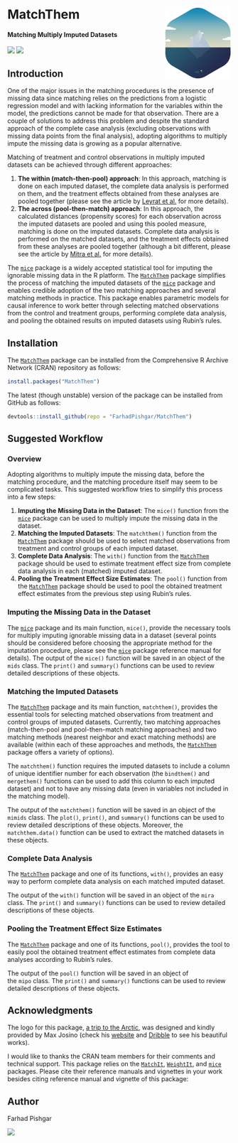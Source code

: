 # MatchThem <img src="man/figure/logo.png" align="right" width="150" />

<!-- badges: start -->
#### Matching Multiply Imputed Datasets
<!-- badges: end -->

[![](https://img.shields.io/badge/CRAN%20version-0.8.0-success.svg?color=informational&style=for-the-badge)](https://cran.r-project.org/package=MatchThem)
[![](https://img.shields.io/badge/github%20version-0.8.0-success.svg?color=informational&style=for-the-badge)](https://github.com/FarhadPishgar/MatchThem)

## Introduction

One of the major issues in the matching procedures is the presence of missing data since matching relies on the predictions from a logistic regression model and with lacking information for the variables within the model, the predictions cannot be made for that observation. There are a couple of solutions to address this problem and despite the standard approach of the complete case analysis (excluding observations with missing data points from the final analysis), adopting algorithms to multiply impute the missing data is growing as a popular alternative.

Matching of treatment and control observations in multiply imputed datasets can be achieved through different approaches:

1. **The within (match-then-pool) approach**: In this approach, matching is done on each imputed dataset, the complete data analysis is performed on them, and the treatment effects obtained from these analyses are pooled together (please see the article by [Leyrat et al.](https://www.ncbi.nlm.nih.gov/pubmed/28573919) for more details).
2. **The across (pool-then-match) approach**: In this approach, the calculated distances (propensity scores) for each observation across the imputed datasets are pooled and using this pooled measure, matching is done on the imputed datasets. Complete data analysis is performed on the matched datasets, and the treatment effects obtained from these analyses are pooled together (although a bit different, please see the article by [Mitra et al.](https://www.ncbi.nlm.nih.gov/pubmed/22687877) for more details).

The [`mice`](https://cran.r-project.org/package=mice) package is a widely accepted statistical tool for imputing the ignorable missing data in the R platform. The [`MatchThem`](https://cran.r-project.org/package=MatchThem) package simplifies the process of matching the imputed datasets of the [`mice`](https://cran.r-project.org/package=mice) package and enables credible adoption of the two matching approaches and several matching methods in practice. This package enables parametric models for causal inference to work better through selecting matched observations from the control and treatment groups, performing complete data analysis, and pooling the obtained results on imputed datasets using Rubin’s rules.

## Installation

The [`MatchThem`](https://cran.r-project.org/package=MatchThem) package can be installed from the Comprehensive R Archive Network (CRAN) repository as follows:

``` r
install.packages("MatchThem")
```

The latest (though unstable) version of the package can be installed from GitHub as follows:

``` r
devtools::install_github(repo = "FarhadPishgar/MatchThem")
```

## Suggested Workflow

### Overview

Adopting algorithms to multiply impute the missing data, before the matching procedure, and the matching procedure itself may seem to be complicated tasks. This suggested workflow tries to simplify this process into a few steps:

1. **Imputing the Missing Data in the Dataset**: The `mice()` function from the [`mice`](https://cran.r-project.org/package=mice) package can be used to multiply impute the missing data in the dataset.
2. **Matching the Imputed Datasets**: The `matchthem()` function from the [`MatchThem`](https://cran.r-project.org/package=MatchThem) package should be used to select matched observations from treatment and control groups of each imputed dataset.
3. **Complete Data Analysis**: The `with()` function from the [`MatchThem`](https://cran.r-project.org/package=MatchThem) package should be used to estimate treatment effect size from complete data analysis in each (matched) imputed dataset.
4. **Pooling the Treatment Effect Size Estimates**: The `pool()` function from the [`MatchThem`](https://cran.r-project.org/package=MatchThem) package should be used to pool the obtained treatment effect estimates from the previous step using Rubin’s rules.

### Imputing the Missing Data in the Dataset

The [`mice`](https://cran.r-project.org/package=mice) package and its main function, `mice()`, provide the necessary tools for multiply imputing ignorable missing data in a dataset (several points should be considered before choosing the appropriate method for the imputation procedure, please see the [`mice`](https://cran.r-project.org/package=mice) package reference manual for details). The output of the `mice()` function will be saved in an object of the `mids` class. The `print()` and `summary()` functions can be used to review detailed descriptions of these objects.

### Matching the Imputed Datasets

The [`MatchThem`](https://cran.r-project.org/package=MatchThem) package and its main function, `matchthem()`, provides the essential tools for selecting matched observations from treatment and control groups of imputed datasets. Currently, two matching approaches (match-then-pool and pool-then-match matching approaches) and two matching methods (nearest neighbor and exact matching methods) are available (within each of these approaches and methods, the [`MatchThem`](https://cran.r-project.org/package=MatchThem) package offers a variety of options).

The `matchthem()` function requires the imputed datasets to include a column of unique identifier number for each observation (the `bindthem()` and `mergethem()` functions can be used to add this column to each imputed dataset) and not to have any missing data (even in variables not included in the matching model).

The output of the `matchthem()` function will be saved in an object of the `mimids` class. The `plot()`, `print()`, and `summary()` functions can be used to review detailed descriptions of these objects. Moreover, the `matchthem.data()` function can be used to extract the matched datasets in these objects.

### Complete Data Analysis

The [`MatchThem`](https://cran.r-project.org/package=MatchThem) package and one of its functions, `with()`, provides an easy way to perform complete data analysis on each matched imputed dataset.

The output of the `with()` function will be saved in an object of the `mira` class. The `print()` and `summary()` functions can be used to review detailed descriptions of these objects.

### Pooling the Treatment Effect Size Estimates
The [`MatchThem`](https://cran.r-project.org/package=MatchThem) package and one of its functions, `pool()`, provides the tool to easily pool the obtained treatment effect estimates from complete data analyses according to Rubin’s rules.

The output of the `pool()` function will be saved in an object of the `mipo` class. The `print()` and `summary()` functions can be used to review detailed descriptions of these objects.

## Acknowledgments
The logo for this package, [a trip to the Arctic](https://dribbble.com/shots/1652911-A-trip-to-the-Arctic), was designed and kindly provided by Max Josino (check his [website](http://maxjosino.co/) and [Dribble](https://dribbble.com/maxjosino) to see his beautiful works).

I would like to thanks the CRAN team members for their comments and technical support. This package relies on the [`MatchIt`](https://cran.r-project.org/package=MatchIt), [`WeightIt`](https://cran.r-project.org/package=WeightIt), and [`mice`](https://cran.r-project.org/package=mice) packages. Please cite their reference manuals and vignettes in your work besides citing reference manual and vignette of this package:

## Author
Farhad Pishgar

[![](https://img.shields.io/twitter/follow/FarhadPishgar.svg?color=informational&style=for-the-badge)](https://twitter.com/FarhadPishgar)
